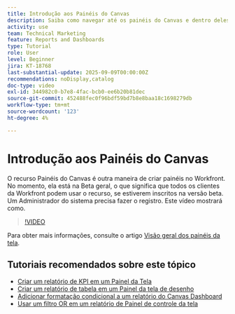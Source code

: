 ```yaml
---
title: Introdução aos Painéis do Canvas
description: Saiba como navegar até os painéis do Canvas e dentro deles e como criar um painel simples com relatórios existentes.
activity: use
team: Technical Marketing
feature: Reports and Dashboards
type: Tutorial
role: User
level: Beginner
jira: KT-18768
last-substantial-update: 2025-09-09T00:00:00Z
recommendations: noDisplay,catalog
doc-type: video
exl-id: 344982c0-b7e8-4fac-bcb0-ee6b20b81dec
source-git-commit: 452488fec0f96bdf59bd7b8e8baa18c1698279db
workflow-type: tm+mt
source-wordcount: '123'
ht-degree: 4%

---
```


# Introdução aos Painéis do Canvas

O recurso Painéis do Canvas é outra maneira de criar painéis no Workfront. No momento, ela está na Beta geral, o que significa que todos os clientes da Workfront podem usar o recurso, se estiverem inscritos na versão beta. Um Administrador do sistema precisa fazer o registro. Este vídeo mostrará como.

>[!VIDEO](https://video.tv.adobe.com/v/3474020/?quality=12&learn=on&enablevpops)

Para obter mais informações, consulte o artigo [Visão geral dos painéis da tela](https://experienceleague.adobe.com/pt-br/docs/workfront/using/reporting/canvas-dashboards/canvas-dashboards-overview).

## Tutoriais recomendados sobre este tópico

* [Criar um relatório de KPI em um Painel da Tela](/help/reporting/canvas-dashboards/create-a-kpi-report-on-a-canvas-dashboard.md)
* [Criar um relatório de tabela em um Painel da tela de desenho](/help/reporting/canvas-dashboards/create-a-table-report-on-a-canvas-dashboard.md)
* [Adicionar formatação condicional a um relatório do Canvas Dashboard](/help/reporting/canvas-dashboards/add-conditional-formatting-to-a-canvas-dashboard-report.md)
* [Usar um filtro OR em um relatório de Painel de controle da tela](/help/reporting/canvas-dashboards/use-an-or-filter-in-a-canvas-dashboard-report.md)
